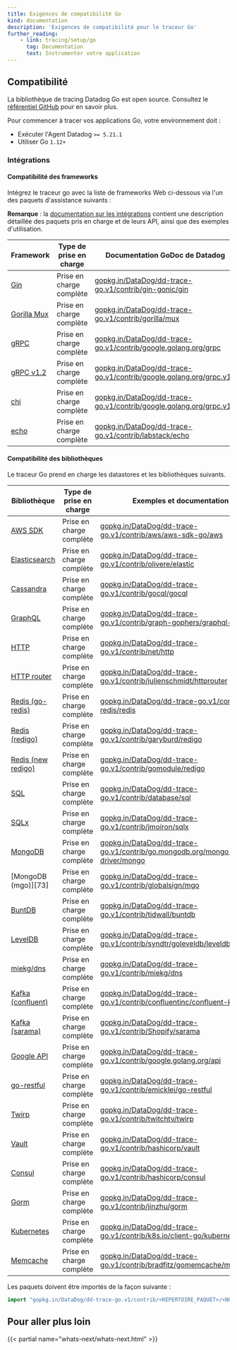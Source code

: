 ```yaml
---
title: Exigences de compatibilité Go
kind: documentation
description: 'Exigences de compatibilité pour le traceur Go'
further_reading:
    - link: tracing/setup/go
      tag: Documentation
      text: Instrumenter votre application
---
```


## Compatibilité

La bibliothèque de tracing Datadog Go est open source. Consultez le [référentiel GitHub][1] pour en savoir plus.

Pour commencer à tracer vos applications Go, votre environnement doit :

* Exécuter l'Agent Datadog `>= 5.21.1`
* Utiliser Go `1.12+`

### Intégrations

#### Compatibilité des frameworks

Intégrez le traceur go avec la liste de frameworks Web ci-dessous via l'un des paquets d'assistance suivants :

**Remarque** : la [documentation sur les intégrations][2] contient une description détaillée des paquets pris en charge et de leurs API, ainsi que des exemples d'utilisation.

| Framework         | Type de prise en charge    | Documentation GoDoc de Datadog                                              |
|-------------------|-----------------|--------------------------------------------------------------------------|
| [Gin][3]          | Prise en charge complète | [gopkg.in/DataDog/dd-trace-go.v1/contrib/gin-gonic/gin][4]               |
| [Gorilla Mux][5] | Prise en charge complète | [gopkg.in/DataDog/dd-trace-go.v1/contrib/gorilla/mux][6]                |
| [gRPC][7]        | Prise en charge complète | [gopkg.in/DataDog/dd-trace-go.v1/contrib/google.golang.org/grpc][8]     |
| [gRPC v1.2][7]   | Prise en charge complète | [gopkg.in/DataDog/dd-trace-go.v1/contrib/google.golang.org/grpc.v12][9] |
| [chi][10]         | Prise en charge complète | [gopkg.in/DataDog/dd-trace-go.v1/contrib/google.golang.org/grpc.v12][11] |
| [echo][12]        | Prise en charge complète | [gopkg.in/DataDog/dd-trace-go.v1/contrib/labstack/echo][13]              |

#### Compatibilité des bibliothèques

Le traceur Go prend en charge les datastores et les bibliothèques suivants.

| Bibliothèque                 | Type de prise en charge    | Exemples et documentation                                                      |
|-------------------------|-----------------|---------------------------------------------------------------------------------|
| [AWS SDK][14]           | Prise en charge complète | [gopkg.in/DataDog/dd-trace-go.v1/contrib/aws/aws-sdk-go/aws][15]                |
| [Elasticsearch][16]     | Prise en charge complète | [gopkg.in/DataDog/dd-trace-go.v1/contrib/olivere/elastic][17]                   |
| [Cassandra][18]         | Prise en charge complète | [gopkg.in/DataDog/dd-trace-go.v1/contrib/gocql/gocql][19]                       |
| [GraphQL][20]           | Prise en charge complète | [gopkg.in/DataDog/dd-trace-go.v1/contrib/graph-gophers/graphql-go][21]          |
| [HTTP][22]              | Prise en charge complète | [gopkg.in/DataDog/dd-trace-go.v1/contrib/net/http][23]                          |
| [HTTP router][24]       | Prise en charge complète | [gopkg.in/DataDog/dd-trace-go.v1/contrib/julienschmidt/httprouter][25]          |
| [Redis (go-redis)][26]  | Prise en charge complète | [gopkg.in/DataDog/dd-trace-go.v1/contrib/go-redis/redis][27]                    |
| [Redis (redigo)][28]    | Prise en charge complète | [gopkg.in/DataDog/dd-trace-go.v1/contrib/garyburd/redigo][29]                   |
| [Redis (new redigo)][30]| Prise en charge complète | [gopkg.in/DataDog/dd-trace-go.v1/contrib/gomodule/redigo][31]                   |
| [SQL][32]               | Prise en charge complète | [gopkg.in/DataDog/dd-trace-go.v1/contrib/database/sql][33]                      |
| [SQLx][34]              | Prise en charge complète | [gopkg.in/DataDog/dd-trace-go.v1/contrib/jmoiron/sqlx][35]                      |
| [MongoDB][36]           | Prise en charge complète | [gopkg.in/DataDog/dd-trace-go.v1/contrib/go.mongodb.org/mongo-driver/mongo][37] |
| [MongoDB (mgo)][73]      | Prise en charge complète | [gopkg.in/DataDog/dd-trace-go.v1/contrib/globalsign/mgo][38]                    |
| [BuntDB][39]            | Prise en charge complète | [gopkg.in/DataDog/dd-trace-go.v1/contrib/tidwall/buntdb][40]                    |
| [LevelDB][41]           | Prise en charge complète | [gopkg.in/DataDog/dd-trace-go.v1/contrib/syndtr/goleveldb/leveldb][42]          |
| [miekg/dns][43]         | Prise en charge complète | [gopkg.in/DataDog/dd-trace-go.v1/contrib/miekg/dns][44]                         |
| [Kafka (confluent)][45] | Prise en charge complète | [gopkg.in/DataDog/dd-trace-go.v1/contrib/confluentinc/confluent-kafka-go][46]   |
| [Kafka (sarama)][47]    | Prise en charge complète | [gopkg.in/DataDog/dd-trace-go.v1/contrib/Shopify/sarama][48]                    |
| [Google API][49]        | Prise en charge complète | [gopkg.in/DataDog/dd-trace-go.v1/contrib/google.golang.org/api][50]             |
| [go-restful][51]        | Prise en charge complète | [gopkg.in/DataDog/dd-trace-go.v1/contrib/emicklei/go-restful][52]               |
| [Twirp][53]             | Prise en charge complète | [gopkg.in/DataDog/dd-trace-go.v1/contrib/twitchtv/twirp][54]                    |
| [Vault][55]             | Prise en charge complète | [gopkg.in/DataDog/dd-trace-go.v1/contrib/hashicorp/vault][56]                   |
| [Consul][57]            | Prise en charge complète | [gopkg.in/DataDog/dd-trace-go.v1/contrib/hashicorp/consul][58]                  |
| [Gorm][59]              | Prise en charge complète | [gopkg.in/DataDog/dd-trace-go.v1/contrib/jinzhu/gorm][60]                       |
| [Kubernetes][61]        | Prise en charge complète | [gopkg.in/DataDog/dd-trace-go.v1/contrib/k8s.io/client-go/kubernetes][62]       |
| [Memcache][63]          | Prise en charge complète | [gopkg.in/DataDog/dd-trace-go.v1/contrib/bradfitz/gomemcache/memcache][64]      |


Les paquets doivent être importés de la façon suivante :

```go
import "gopkg.in/DataDog/dd-trace-go.v1/contrib/<RÉPERTOIRE_PAQUET>/<NOM_PAQUET>"
```

## Pour aller plus loin

{{< partial name="whats-next/whats-next.html" >}}

[1]: https://github.com/DataDog/dd-trace-go
[2]: https://pkg.go.dev/gopkg.in/DataDog/dd-trace-go.v1/contrib
[3]: https://gin-gonic.com
[4]: https://pkg.go.dev/gopkg.in/DataDog/dd-trace-go.v1/contrib/gin-gonic/gin
[5]: http://www.gorillatoolkit.org/pkg/mux
[6]: https://pkg.go.dev/gopkg.in/DataDog/dd-trace-go.v1/contrib/gorilla/mux
[7]: https://github.com/grpc/grpc-go
[8]: https://pkg.go.dev/gopkg.in/DataDog/dd-trace-go.v1/contrib/google.golang.org/grpc
[9]: https://pkg.go.dev/gopkg.in/DataDog/dd-trace-go.v1/contrib/google.golang.org/grpc.v12
[10]: https://github.com/go-chi/chi
[11]: https://pkg.go.dev/gopkg.in/DataDog/dd-trace-go.v1/contrib/go-chi/chi
[12]: https://github.com/labstack/echo
[13]: https://pkg.go.dev/gopkg.in/DataDog/dd-trace-go.v1/contrib/labstack/echo
[14]: https://aws.amazon.com/sdk-for-go
[15]: https://pkg.go.dev/gopkg.in/DataDog/dd-trace-go.v1/contrib/aws/aws-sdk-go/aws
[16]: https://github.com/olivere/elastic
[17]: https://pkg.go.dev/gopkg.in/DataDog/dd-trace-go.v1/contrib/olivere/elastic
[18]: https://github.com/gocql/gocql
[19]: https://pkg.go.dev/gopkg.in/DataDog/dd-trace-go.v1/contrib/gocql/gocql
[20]: https://github.com/graph-gophers/graphql-go
[21]: https://pkg.go.dev/gopkg.in/DataDog/dd-trace-go.v1/contrib/graph-gophers/graphql-go
[22]: https://golang.org/pkg/net/http
[23]: https://pkg.go.dev/gopkg.in/DataDog/dd-trace-go.v1/contrib/net/http
[24]: https://github.com/julienschmidt/httprouter
[25]: https://pkg.go.dev/gopkg.in/DataDog/dd-trace-go.v1/contrib/julienschmidt/httprouter
[26]: https://github.com/go-redis/redis
[27]: https://pkg.go.dev/gopkg.in/DataDog/dd-trace-go.v1/contrib/go-redis/redis
[28]: https://github.com/garyburd/redigo
[29]: https://pkg.go.dev/gopkg.in/DataDog/dd-trace-go.v1/contrib/garyburd/redigo
[30]: https://github.com/gomodule/redigo
[31]: https://pkg.go.dev/gopkg.in/DataDog/dd-trace-go.v1/contrib/gomodule/redigo
[32]: https://golang.org/pkg/database/sql
[33]: https://pkg.go.dev/gopkg.in/DataDog/dd-trace-go.v1/contrib/database/sql
[34]: https://github.com/jmoiron/sqlx
[35]: https://pkg.go.dev/gopkg.in/DataDog/dd-trace-go.v1/contrib/jmoiron/sqlx
[36]: https://github.com/mongodb/mongo-go-driver
[37]: https://pkg.go.dev/gopkg.in/DataDog/dd-trace-go.v1/contrib/go.mongodb.org/mongo-driver/mongo
[38]: https://pkg.go.dev/gopkg.in/DataDog/dd-trace-go.v1/contrib/globalsign/mgo
[39]: https://github.com/tidwall/buntdb
[40]: https://pkg.go.dev/gopkg.in/DataDog/dd-trace-go.v1/contrib/tidwall/buntdb
[41]: https://github.com/syndtr/goleveldb
[42]: https://pkg.go.dev/gopkg.in/DataDog/dd-trace-go.v1/contrib/syndtr/goleveldb/leveldb
[43]: https://github.com/miekg/dns
[44]: https://pkg.go.dev/gopkg.in/DataDog/dd-trace-go.v1/contrib/miekg/dns
[45]: https://github.com/confluentinc/confluent-kafka-go
[46]: https://pkg.go.dev/gopkg.in/DataDog/dd-trace-go.v1/contrib/confluentinc/confluent-kafka-go
[47]: https://github.com/Shopify/sarama
[48]: https://pkg.go.dev/gopkg.in/DataDog/dd-trace-go.v1/contrib/Shopify/sarama
[49]: https://github.com/googleapis/google-api-go-client
[50]: https://pkg.go.dev/gopkg.in/DataDog/dd-trace-go.v1/contrib/google.golang.org/api
[51]: https://github.com/emicklei/go-restful
[52]: https://pkg.go.dev/gopkg.in/DataDog/dd-trace-go.v1/contrib/emicklei/go-restful
[53]: https://github.com/twitchtv/twirp
[54]: https://pkg.go.dev/gopkg.in/DataDog/dd-trace-go.v1/contrib/twitchtv/twirp
[55]: https://github.com/hashicorp/vault
[56]: https://pkg.go.dev/gopkg.in/DataDog/dd-trace-go.v1/contrib/hashicorp/vault
[57]: https://github.com/hashicorp/consul
[58]: https://pkg.go.dev/gopkg.in/DataDog/dd-trace-go.v1/contrib/hashicorp/consul
[59]: https://github.com/jinzhu/gorm
[60]: https://pkg.go.dev/gopkg.in/DataDog/dd-trace-go.v1/contrib/jinzhu/gorm
[61]: https://github.com/kubernetes/client-go
[62]: https://pkg.go.dev/k8s.io/client-go/kubernetes
[63]: https://github.com/bradfitz/gomemcache/memcache
[64]: https://pkg.go.dev/gopkg.in/DataDog/dd-trace-go.v1/contrib/bradfitz/gomemcache/memcache
